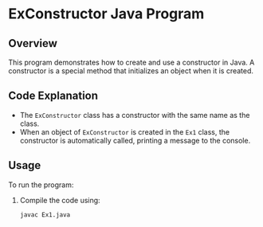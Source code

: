 # ExConstructor Java Program

## Overview
This program demonstrates how to create and use a constructor in Java. A constructor is a special method that initializes an object when it is created. 

## Code Explanation
- The `ExConstructor` class has a constructor with the same name as the class.
- When an object of `ExConstructor` is created in the `Ex1` class, the constructor is automatically called, printing a message to the console.

## Usage
To run the program:
1. Compile the code using:
   ```bash
   javac Ex1.java
